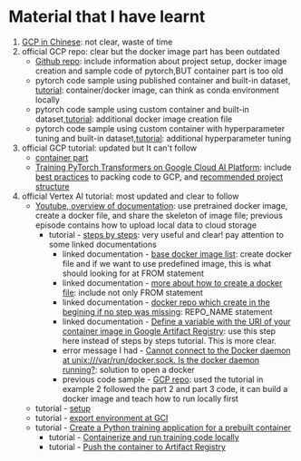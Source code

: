 # Material that I have learnt
1. [GCP in Chinese](https://github.com/tinghe14/apachecn-dl-zh/blob/master/docs/handson-ai-gcp/SUMMARY.md): not clear, waste of time
2. official GCP repo: clear but the docker image part has been outdated
    - [Github repo](https://github.com/GoogleCloudPlatform/cloudml-samples/tree/main): include information about project setup, docker image creation and sample code of pytorch,BUT container part is too old
    - pytorch code sample using published container and built-in dataset, [tutorial](https://github.com/GoogleCloudPlatform/cloudml-samples/tree/main/pytorch/containers/published_container): container/docker image, can think as conda environment locally
    - pytorch code sample using custom container and built-in dataset,[tutorial](https://github.com/GoogleCloudPlatform/cloudml-samples/tree/main/pytorch/containers/custom_container): additional docker image creation file
    - pytorch code sample using custom container with hyperparameter tuning and built-in dataset,[tutorial](https://github.com/GoogleCloudPlatform/cloudml-samples/tree/main/pytorch/containers/hp_tuning): additional hyperparameter tuning
3. official GCP tutorial: updated but It can't follow
    - [container part](https://cloud.google.com/ai-platform/docs/getting-started-keras)
    - [Training PyTorch Transformers on Google Cloud AI Platform](https://nordcloud.com/tech-community/training-pytorch-transformers-on-google-cloud-ai-platform/): include [best practices](https://cloud.google.com/ai-platform/training/docs/packaging-trainer) to packing code to GCP, and [recommended project structure](https://cloud.google.com/ai-platform/training/docs/packaging-trainer#project-structure)
4. official Vertex AI tutorial: most updated and clear to follow
    - [Youtube, overview of documentation](https://www.youtube.com/watch?v=VRQXIiNLdAk): use pretrained docker image, create a docker file, and share the skeleton of image file; previous episode contains how to upload local data to cloud storage
        - tutorial - [steps by steps](https://www.youtube.com/redirect?event=video_description&redir_token=QUFFLUhqbkRaWElYeVhSdnNuZS1uUENYZHlqQ1VHeGJtZ3xBQ3Jtc0tremd0WGw0X1VxcTlYMzhfQzg4bkpxaDZfN25jSFZHUDg0bDZyUzRKdHB6bk5VbzYzRkJkQ0RGR1FqcHFOanMzVWdJdS05bF9UNlFsUUlCR0lRTVpqd3ZZQUpvUjRyZnRIV2tmaHVNM3hwNWt1UzFUVQ&q=https%3A%2F%2Fgoo.gle%2F3w7kGvV&v=VRQXIiNLdAk): very useful and clear! pay attention to some linked documentations
            - linked documentation - [base docker image list](https://cloud.google.com/deep-learning-containers/docs/choosing-container#choose_a_container_image_type?utm_campaign=CDR_sar_aiml_ucaiplabs_011321&utm_source=external&utm_medium=web): create docker file and if we want to use predefined image, this is what should looking for at FROM statement
            - linked documentation - [more about how to create a docker file](https://cloud.google.com/vertex-ai/docs/training/create-custom-container#create_a_dockerfile): include not only FROM statement
            - linked documentation - [docker repo which create in the begining if no step was missing](https://cloud.google.com/artifact-registry/docs/docker/store-docker-container-images#before-you-begin): REPO_NAME statement
            - linked documentation - [Define a variable with the URI of your container image in Google Artifact Registry](https://cloud.google.com/vertex-ai/docs/training/create-custom-container#create_a_dockerfile): use this step here instead of steps by steps tutorial. This is more clear.
            - error message I had - [Cannot connect to the Docker daemon at unix:///var/run/docker.sock. Is the docker daemon running?](https://stackoverflow.com/questions/54437744/how-to-start-docker-from-command-line-in-mac): solution to open a docker
            - previous code sample - [GCP repo](https://github.com/GoogleCloudPlatform/cloudml-samples/tree/main/pytorch/containers/published_container): used the tutorial in example 2 followed the part 2 and part 3 code, it can build a docker image and teach how to run locally first
    - tutorial - [setup](https://cloud.google.com/vertex-ai/docs/start/cloud-environment)
    - tutorial - [export environment at GCI](https://cloud.google.com/vertex-ai/docs/tutorials/text-classification-automl)
    - tutorial - [Create a Python training application for a prebuilt container](https://cloud.google.com/vertex-ai/docs/training/create-python-pre-built-container?_ga=2.78161364.1169932329.1685983386-1703019298.1684697406&_gac=1.123091193.1685635930.Cj0KCQjw4NujBhC5ARIsAF4Iv6dUxaJlcW7I1ourBHTusyrNz8FSF2JwF3IkOTpaH20BRe0oxoX7LkUaAremEALw_wcB)
        - tutorial - [Containerize and run training code locally](https://cloud.google.com/vertex-ai/docs/training/containerize-run-code-local)
        - tutorial - [Push the container to Artifact Registry](https://cloud.google.com/vertex-ai/docs/training/create-custom-container#build-and-push-container)
